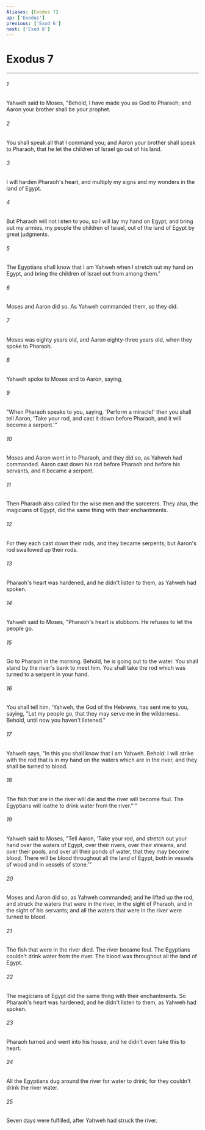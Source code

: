 ```yaml
---
Aliases: [Exodus 7]
up: ['Exodus']
previous: ['Exod 6']
next: ['Exod 8']
---
```

# Exodus 7
***





###### 1 

Yahweh said to Moses, "Behold, I have made you as God to Pharaoh; and Aaron your brother shall be your prophet. 



###### 2 

You shall speak all that I command you; and Aaron your brother shall speak to Pharaoh, that he let the children of Israel go out of his land. 



###### 3 

I will harden Pharaoh's heart, and multiply my signs and my wonders in the land of Egypt. 



###### 4 

But Pharaoh will not listen to you, so I will lay my hand on Egypt, and bring out my armies, my people the children of Israel, out of the land of Egypt by great judgments. 



###### 5 

The Egyptians shall know that I am Yahweh when I stretch out my hand on Egypt, and bring the children of Israel out from among them." 



###### 6 

Moses and Aaron did so. As Yahweh commanded them, so they did. 



###### 7 

Moses was eighty years old, and Aaron eighty-three years old, when they spoke to Pharaoh. 



###### 8 

Yahweh spoke to Moses and to Aaron, saying, 



###### 9 

"When Pharaoh speaks to you, saying, 'Perform a miracle!' then you shall tell Aaron, 'Take your rod, and cast it down before Pharaoh, and it will become a serpent.'" 



###### 10 

Moses and Aaron went in to Pharaoh, and they did so, as Yahweh had commanded. Aaron cast down his rod before Pharaoh and before his servants, and it became a serpent. 



###### 11 

Then Pharaoh also called for the wise men and the sorcerers. They also, the magicians of Egypt, did the same thing with their enchantments. 



###### 12 

For they each cast down their rods, and they became serpents; but Aaron's rod swallowed up their rods. 



###### 13 

Pharaoh's heart was hardened, and he didn't listen to them, as Yahweh had spoken. 



###### 14 

Yahweh said to Moses, "Pharaoh's heart is stubborn. He refuses to let the people go. 



###### 15 

Go to Pharaoh in the morning. Behold, he is going out to the water. You shall stand by the river's bank to meet him. You shall take the rod which was turned to a serpent in your hand. 



###### 16 

You shall tell him, 'Yahweh, the God of the Hebrews, has sent me to you, saying, "Let my people go, that they may serve me in the wilderness. Behold, until now you haven't listened." 



###### 17 

Yahweh says, "In this you shall know that I am Yahweh. Behold: I will strike with the rod that is in my hand on the waters which are in the river, and they shall be turned to blood. 



###### 18 

The fish that are in the river will die and the river will become foul. The Egyptians will loathe to drink water from the river."'" 



###### 19 

Yahweh said to Moses, "Tell Aaron, 'Take your rod, and stretch out your hand over the waters of Egypt, over their rivers, over their streams, and over their pools, and over all their ponds of water, that they may become blood. There will be blood throughout all the land of Egypt, both in vessels of wood and in vessels of stone.'" 



###### 20 

Moses and Aaron did so, as Yahweh commanded; and he lifted up the rod, and struck the waters that were in the river, in the sight of Pharaoh, and in the sight of his servants; and all the waters that were in the river were turned to blood. 



###### 21 

The fish that were in the river died. The river became foul. The Egyptians couldn't drink water from the river. The blood was throughout all the land of Egypt. 



###### 22 

The magicians of Egypt did the same thing with their enchantments. So Pharaoh's heart was hardened, and he didn't listen to them, as Yahweh had spoken. 



###### 23 

Pharaoh turned and went into his house, and he didn't even take this to heart. 



###### 24 

All the Egyptians dug around the river for water to drink; for they couldn't drink the river water. 



###### 25 

Seven days were fulfilled, after Yahweh had struck the river.
